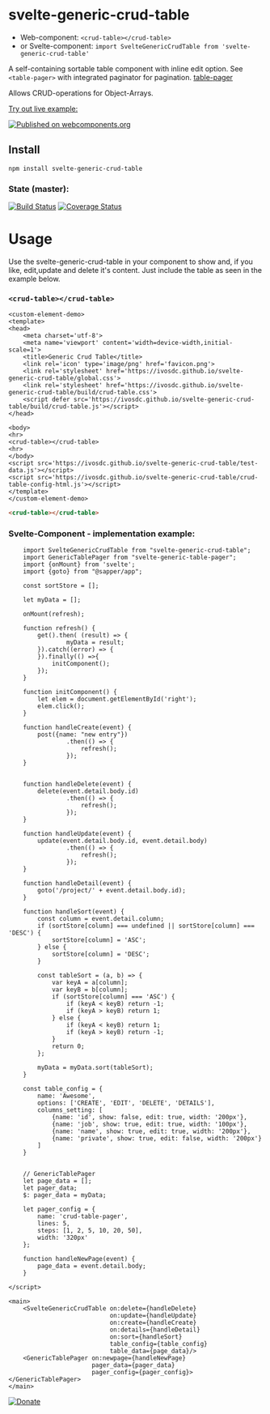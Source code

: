 # svelte-generic-crud-table
- Web-component: `<crud-table></crud-table>`
- or Svelte-component: `import SvelteGenericCrudTable from 'svelte-generic-crud-table'`

A self-containing sortable table component with inline edit option.
See `<table-pager>` with integrated paginator for pagination.
[table-pager](https://www.npmjs.com/package/svelte-generic-table-pager/ "CrudTable with paginator Example")

Allows CRUD-operations for Object-Arrays.

[Try out live example:](https://ivosdc.github.io/svelte-generic-crud-table/ "GeneralCrudTable Example")

[![Published on webcomponents.org](https://img.shields.io/badge/webcomponents.org-published-blue.svg)](https://www.webcomponents.org/element/svelte-generic-crud-table)


## Install

```
npm install svelte-generic-crud-table
```


### State (master):
[![Build Status](https://travis-ci.com/ivosdc/svelte-generic-crud-table.svg?branch=master)](https://travis-ci.com/ivosdc/svelte-generic-crud-table)
[![Coverage Status](https://coveralls.io/repos/github/ivosdc/svelte-generic-crud-table/badge.svg?branch=master)](https://coveralls.io/github/ivosdc/svelte-generic-crud-table?branch=master)

# Usage
Use the svelte-generic-crud-table in your component to show and, if you like, edit,update and delete it's content.
Just include the table as seen in the example below.


### `<crud-table></crud-table>`
```
<custom-element-demo>
<template>
<head>
    <meta charset='utf-8'>
    <meta name='viewport' content='width=device-width,initial-scale=1'>
    <title>Generic Crud Table</title>
    <link rel='icon' type='image/png' href='favicon.png'>
    <link rel='stylesheet' href='https://ivosdc.github.io/svelte-generic-crud-table/global.css'>
    <link rel='stylesheet' href='https://ivosdc.github.io/svelte-generic-crud-table/build/crud-table.css'>
    <script defer src='https://ivosdc.github.io/svelte-generic-crud-table/build/crud-table.js'></script>
</head>

<body>
<hr>
<crud-table></crud-table>
<hr>
</body>
<script src='https://ivosdc.github.io/svelte-generic-crud-table/test-data.js'></script>
<script src='https://ivosdc.github.io/svelte-generic-crud-table/crud-table-config-html.js'></script>
</template>
</custom-element-demo>
```

```html
<crud-table></crud-table>
```

###  Svelte-Component - implementation example:
```
    import SvelteGenericCrudTable from "svelte-generic-crud-table";
    import GenericTablePager from "svelte-generic-table-pager";
    import {onMount} from 'svelte';
    import {goto} from "@sapper/app";

    const sortStore = [];

    let myData = [];

    onMount(refresh);

    function refresh() {
        get().then( (result) => {
                myData = result;
        }).catch((error) => {
        }).finally(() =>{
            initComponent();
        });
    }

    function initComponent() {
        let elem = document.getElementById('right');
        elem.click();
    }

    function handleCreate(event) {
        post({name: "new entry"})
                .then(() => {
                    refresh();
                });
    }


    function handleDelete(event) {
        delete(event.detail.body.id)
                .then(() => {
                    refresh();
                });
    }

    function handleUpdate(event) {
        update(event.detail.body.id, event.detail.body)
                .then(() => {
                    refresh();
                });
    }

    function handleDetail(event) {
        goto('/project/' + event.detail.body.id);
    }

    function handleSort(event) {
        const column = event.detail.column;
        if (sortStore[column] === undefined || sortStore[column] === 'DESC') {
            sortStore[column] = 'ASC';
        } else {
            sortStore[column] = 'DESC';
        }

        const tableSort = (a, b) => {
            var keyA = a[column];
            var keyB = b[column];
            if (sortStore[column] === 'ASC') {
                if (keyA < keyB) return -1;
                if (keyA > keyB) return 1;
            } else {
                if (keyA < keyB) return 1;
                if (keyA > keyB) return -1;
            }
            return 0;
        };

        myData = myData.sort(tableSort);
    }

    const table_config = {
        name: 'Awesome',
        options: ['CREATE', 'EDIT', 'DELETE', 'DETAILS'],
        columns_setting: [
            {name: 'id', show: false, edit: true, width: '200px'},
            {name: 'job', show: true, edit: true, width: '100px'},
            {name: 'name', show: true, edit: true, width: '200px'},
            {name: 'private', show: true, edit: false, width: '200px'}
        ]
    }


    // GenericTablePager
    let page_data = [];
    let pager_data;
    $: pager_data = myData;

    let pager_config = {
        name: 'crud-table-pager',
        lines: 5,
        steps: [1, 2, 5, 10, 20, 50],
        width: '320px'
    };

    function handleNewPage(event) {
        page_data = event.detail.body;
    }

</script>

<main>
    <SvelteGenericCrudTable on:delete={handleDelete}
                            on:update={handleUpdate}
                            on:create={handleCreate}
                            on:details={handleDetail}
                            on:sort={handleSort}
                            table_config={table_config}
                            table_data={page_data}/>
    <GenericTablePager on:newpage={handleNewPage}
                       pager_data={pager_data}
                       pager_config={pager_config}></GenericTablePager>
</main>

```
[![Donate](https://github.com/ivosdc/svelte-generic-crud-table/raw/master/assets/donate.gif)](https://www.paypal.com/cgi-bin/webscr?cmd=_s-xclick&hosted_button_id=7V5M288MUT7GE&source=url)

